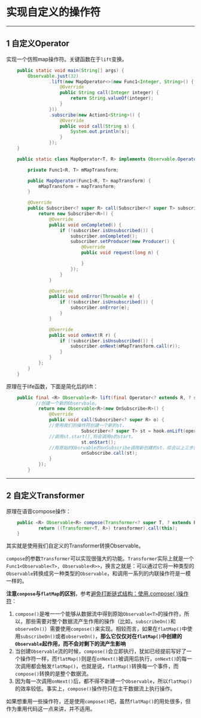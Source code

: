 # 实现自定义的操作符

---
## 1 自定义Operator

实现一个仿照map操作符。关键函数在于`lift`变换。

```java
    public static void main(String[] args) {
        Observable.just(32)
                .lift(new MapOperator<>(new Func1<Integer, String>() {
                    @Override
                    public String call(Integer integer) {
                        return String.valueOf(integer);
                    }
                }))
                .subscribe(new Action1<String>() {
                    @Override
                    public void call(String s) {
                        System.out.println(s);
                    }
                });
    }

    public static class MapOperator<T, R> implements Observable.Operator<T, R> {

        private Func1<R, T> mMapTransform;

        public MapOperator(Func1<R, T> mapTransform) {
            mMapTransform = mapTransform;
        }

        @Override
        public Subscriber<? super R> call(Subscriber<? super T> subscriber) {
            return new Subscriber<R>() {
                @Override
                public void onCompleted() {
                    if (!subscriber.isUnsubscribed()) {
                        subscriber.onCompleted();
                        subscriber.setProducer(new Producer() {
                            @Override
                            public void request(long n) {

                            }
                        });
                    }
                }

                @Override
                public void onError(Throwable e) {
                    if (!subscriber.isUnsubscribed()) {
                        subscriber.onError(e);
                    }
                }

                @Override
                public void onNext(R r) {
                    if (!subscriber.isUnsubscribed()) {
                        subscriber.onNext(mMapTransform.call(r));
                    }
                }
            };
        }
    }

```

原理在于life函数，下面是简化后的lift：

```java
    public final <R> Observable<R> lift(final Operator<? extends R, ? super T> operator) {
           //创建一个新的Observbale。
            return new Observable<R>(new OnSubscribe<R>() {
                @Override
                public void call(Subscriber<? super R> o) {
                //使用我们的操作符创建一个新的st，
                            Subscriber<? super T> st = hook.onLift(operator).call(o);
                //调用st.start(),将会调用o的start。
                            st.onStart();
                //用原始的Obsrvable的onSubscribe调用新创建的st，综合以上三步就形成了链式调用。
                            onSubscribe.call(st);
                }
            });
        }
```

---
## 2 自定义Transformer

原理在语音compose操作：

```java
    public <R> Observable<R> compose(Transformer<? super T, ? extends R> transformer) {
            return ((Transformer<T, R>) transformer).call(this);
    }
```

其实就是使用我们自定义的Transformer转换Observable。

`compose`的参数`Transformer`可以实现很强大的功能。`Transformer`实际上就是一个`Func1<Observable<T>, Observable<R>>`，换言之就是：可以通过它将一种类型的`Observable`转换成另一种类型的`Observable`，和调用一系列的内联操作符是一模一样的。


**注意`conpose`与`flatMap`的区别**，参考[避免打断链式结构：使用.compose( )操作符](http://www.jianshu.com/p/e9e03194199e)：

1. `compose()`是唯一一个能够从数据流中得到原始`Observable<T>`的操作符，所以，那些需要对整个数据流产生作用的操作（比如，`subscribeOn()`和`observeOn()`）需要使用`compose()`来实现。相较而言，如果在`flatMap()`中使用`subscribeOn()`或者`observeOn()`，**那么它仅仅对在`flatMap()`中创建的`Observable`起作用，而不会对剩下的流产生影响**
2. 当创建`Observable`流的时候，`compose()`会立即执行，犹如已经提前写好了一个操作符一样，而`flatMap()`则是在`onNext()`被调用后执行，`onNext()`的每一次调用都会触发`flatMap()`，也就是说，`flatMap()`转换每一个事件，而`compose()`转换的是整个数据流。
3. 因为每一次调用`onNext()`后，都不得不新建一个`Observable`，所以`flatMap()`的效率较低。事实上，`compose()`操作符只在主干数据流上执行操作。

如果想重用一些操作符，还是使用`compose()`吧，虽然`flatMap()`的用处很多，但作为重用代码这一点来讲，并不适用。
